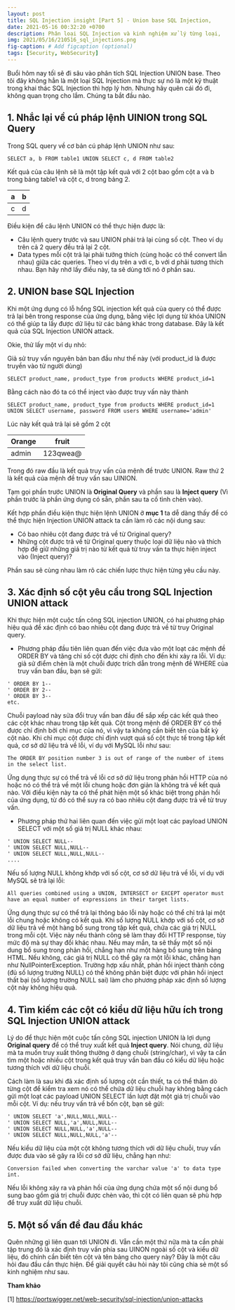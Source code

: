 ```yaml
---
layout: post
title: SQL Injection insight [Part 5] - Union base SQL Injection,
date: 2021-05-16 00:32:20 +0700
description: Phân loại SQL Injection và kinh nghiệm xử lý từng loại,
img: 2021/05/16/210516_sql_injections.png
fig-caption: # Add figcaption (optional)
tags: [Security, WebSecurity]
---
```

Buổi hôm nay tối sẽ đi sâu vào phân tích SQL Injection UNION base. Theo tôi đây không hẳn là một loại SQL Injection mà thực sự nó là một kỹ thuật trong khai thác SQL Injection thì hợp lý hơn. Nhưng hãy quên cái đó đi, không quan trọng cho lắm. Chúng ta bắt đầu nào.


## 1. Nhắc lại về cú pháp lệnh UINION trong SQL Query
Trong SQL query về cơ bản cú pháp lệnh UNION như sau:

```
SELECT a, b FROM table1 UNION SELECT c, d FROM table2
```

Kết quả của câu lệnh sẽ là một tập kết quả với 2 cột bao gồm cột a và b trong bảng table1 và cột c, d trong bảng 2.

| a   | b    |
|-----|------|
| c   | d    |

Điều kiện để câu lệnh UNION có thể thực hiện được là:
* Câu lệnh query trước và sau UNION phải trả lại cùng số cột. Theo ví dụ trên cả 2 query đều trả lại 2 cột.
* Data types mỗi cột trả lại phải tưởng thích (cùng hoặc có thể convert lẫn nhau) giữa các queries. Theo ví dụ trên a với c, b với d phải tương thích nhau.
Bạn hãy nhớ lấy điều này, ta sẽ dùng tới nó ở phần sau.

## 2. UNION base SQL Injection

Khi một ứng dụng có lỗ hổng SQL injection kết quả của query có thể được trả lại bên trong response của ứng dụng, bằng việc lợi dụng từ khóa UNION có thể giúp ta lấy được dữ liệu từ các bảng khác trong database. Đây là kết quả của SQL Injection UNION attack.

Okie, thử lấy một ví dụ nhỏ:

Giả sử truy vấn nguyên bản ban đầu như thế này (với product_id là được truyền vào từ người dùng)

```
SELECT product_name, product_type from products WHERE product_id=1
```

Bằng cách nào đó ta có thể inject vào được truy vấn này thành

```
SELECT product_name, product_type from products WHERE product_id=1 UNION SELECT username, password FROM users WHERE username='admin'
```

Lúc này kết quả trả lại sẽ gồm 2 cột

| Orange   | fruit     |
|----------|-----------|
| admin    | 123qwea@  |

Trong đó raw đầu là kết quả truy vấn của mệnh đề trước UNION. Raw thứ 2 là kết quả của mệnh đề truy vấn sau UINION.

Tạm gọi phần trước UNION là **Original Query** và phần sau là **Inject query** (Vì phần trước là phần ứng dụng có sẵn, phần sau ta cố tình chèn vào).

Kết hợp phần điều kiện thực hiện lệnh UNION ở **mục 1** ta dễ dàng thấy để có thể thực hiện Injection UNION attack ta cần làm rõ các nội dung sau:

* Có bao nhiêu cột đang được trả về từ Original query?
* Những cột được trả về từ Original query thuộc loại dữ liệu nào và thích hợp để giữ những giá trị nào từ kết quả từ truy vấn ta thực hiện inject vào (Inject query)?

Phần sau sẽ cùng nhau làm rõ các chiến lược thực hiện từng yêu cầu này.

## 3. Xác định số cột yêu cầu trong SQL Injection UNION attack
Khi thực hiện một cuộc tấn công SQL injection UNION, có hai phương pháp hiệu quả để xác định có bao nhiêu cột đang được trả về từ truy Original query.

* Phương pháp đầu tiên liên quan đến việc đưa vào một loạt các mệnh đề ORDER BY và tăng chỉ số cột được chỉ định cho đến khi xảy ra lỗi. Ví dụ: giả sử điểm chèn là một chuỗi được trích dẫn trong mệnh đề WHERE của truy vấn ban đầu, bạn sẽ gửi:

```
' ORDER BY 1--
' ORDER BY 2--
' ORDER BY 3--
etc.
```

Chuỗi payload này sửa đổi truy vấn ban đầu để sắp xếp các kết quả theo các cột khác nhau trong tập kết quả. Cột trong mệnh đề ORDER BY có thể được chỉ định bởi chỉ mục của nó, vì vậy ta không cần biết tên của bất kỳ cột nào. Khi chỉ mục cột được chỉ định vượt quá số cột thực tế trong tập kết quả, cơ sở dữ liệu trả về lỗi, ví dụ với MySQL lỗi như sau:
```
The ORDER BY position number 3 is out of range of the number of items in the select list.
```
Ứng dụng thực sự có thể trả về lỗi cơ sở dữ liệu trong phản hồi HTTP của nó hoặc nó có thể trả về một lỗi chung hoặc đơn giản là không trả về kết quả nào. Với điều kiện này ta có thể phát hiện một số khác biệt trong phản hồi của ứng dụng, từ đó có thể suy ra có bao nhiêu cột đang được trả về từ truy vấn.

* Phương pháp thứ hai liên quan đến việc gửi một loạt các payload UNION SELECT với một số giá trị NULL khác nhau:

```
' UNION SELECT NULL--
' UNION SELECT NULL,NULL--
' UNION SELECT NULL,NULL,NULL--
....
```
Nếu số lượng NULL không khớp với số cột, cơ sở dữ liệu trả về lỗi, ví dụ với MySQL sẽ trả lại lỗi:
```
All queries combined using a UNION, INTERSECT or EXCEPT operator must have an equal number of expressions in their target lists.
```
Ứng dụng thực sự có thể trả lại thông báo lỗi này hoặc có thể chỉ trả lại một lỗi chung hoặc không có kết quả. Khi số lượng NULL khớp với số cột, cơ sở dữ liệu trả về một hàng bổ sung trong tập kết quả, chứa các giá trị NULL trong mỗi cột. Việc này nếu thành công sẽ làm thay đổi HTTP response, tùy mức độ mà sự thay đổi khác nhau. Nếu may mắn, ta sẽ thấy một số nội dung bổ sung trong phản hồi, chẳng hạn như một hàng bổ sung trên bảng HTML. Nếu không, các giá trị NULL có thể gây ra một lỗi khác, chẳng hạn như NullPointerException. Trường hợp xấu nhất, phản hồi inject thành công (đủ số lượng trường NULL) có thể không phân biệt được với phản hồi inject thất bại (số lượng trường NULL sai) làm cho phương pháp xác định số lượng cột này không hiệu quả.

## 4. Tìm kiếm các cột có kiểu dữ liệu hữu ích trong SQL Injection UNION attack

Lý do để thực hiện một cuộc tấn công SQL injection UNION là lợi dụng **Original query** để có thể truy xuất kết quả **Inject query**. Nói chung, dữ liệu mà ta muốn truy xuất thông thường ở dạng chuỗi (string/char), vì vậy ta cần tìm một hoặc nhiều cột trong kết quả truy vấn ban đầu có kiểu dữ liệu hoặc tương thích với dữ liệu chuỗi.

Cách làm là sau khi đã xác định số lượng cột cần thiết, ta có thể thăm dò từng cột để kiểm tra xem nó có thể chứa dữ liệu chuỗi hay không bằng cách gửi một loạt các payload UNION SELECT lần lượt đặt một giá trị chuỗi vào mỗi cột. Ví dụ: nếu truy vấn trả về bốn cột, bạn sẽ gửi:
```
' UNION SELECT 'a',NULL,NULL,NULL--
' UNION SELECT NULL,'a',NULL,NULL--
' UNION SELECT NULL,NULL,'a',NULL--
' UNION SELECT NULL,NULL,NULL,'a'--
```

Nếu kiểu dữ liệu của một cột không tương thích với dữ liệu chuỗi, truy vấn được đưa vào sẽ gây ra lỗi cơ sở dữ liệu, chẳng hạn như:
```
Conversion failed when converting the varchar value 'a' to data type int.
```
Nếu lỗi không xảy ra và phản hồi của ứng dụng chứa một số nội dung bổ sung bao gồm giá trị chuỗi được chèn vào, thì cột có liên quan sẽ phù hợp để truy xuất dữ liệu chuỗi.

## 5. Một số vấn đề đau đầu khác
Quên những gì liên quan tới UNION đi. Vẫn cần một thứ nữa mà ta cần phải tập trung đó là xác định truy vấn phía sau UINON ngoài số cột và kiểu dữ liệu, đó chính cần biết tên cột và tên bảng cho query này? Đây là một câu hỏi đau đầu cần thực hiện. Để giải quyết câu hỏi này tôi cũng chia sẻ một số kinh nghiệm như sau.



**Tham khảo**

[1] https://portswigger.net/web-security/sql-injection/union-attacks